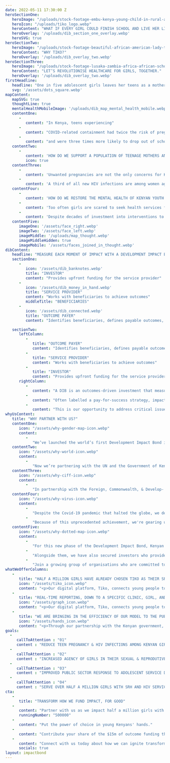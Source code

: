 ```yaml
---
date: 2022-05-11 17:30:00 Z
heroSectionOne:
   heroImage: "/uploads/stock-footage-embu-kenya-young-child-in-rural-africa-looking-at-the-teacher-and-taking-notes.webm"
   heroIcon: "/uploads/tiko_logo.webp"
   heroContent: "WHAT IF EVERY GIRL COULD FINISH SCHOOL AND LIVE HER LIFE TO THE FULLEST?"
   heroOverlay: '/uploads/dib_section_one_overlay.webp'
   heroSVG: true
heroSectionTwo:
   heroImage: "/uploads/stock-footage-beautiful-african-american-lady-texting-and-smiling-on-mobile-phone.webm"
   heroContent: "WHY TIKO?"
   heroOverlay: '/uploads/dib_overlay_two.webp'
heroSectionThree:
   heroImage: "/uploads/stock-footage-lusaka-zambia-africa-african-schoolgirl-walking-with-backpack.webm"
   heroContent: "LET’S REVOLUTIONISE HEALTHCARE FOR GIRLS, TOGETHER."
   heroOverlay: '/uploads/dib_overlay_two.webp'
firstHeadline:
   headline: "One in five adolescent girls leaves her teens as a mother"
   svg: '/assets/dots_square.webp'
mapContent:
   mapSVG: true
   thoughtLine: true
   mentalHealthMobileImage: '/uploads/dib_map_mental_health_mobile.webp'
   contentOne:
      -
         content: "In Kenya, teens experiencing"
      - 
         content: "COVID-related containment had twice the risk of pregnancy"
      -
         content: "and were three times more likely to drop out of school"
   contentTwo:
      -
         content: 'HOW DO WE SUPPORT A POPULATION OF TEENAGE MOTHERS AND RECONNECT THEM WITH THEIR YOUTH?'
         icon: true
   contentThree:
      -
         content: 'Unwanted pregnancies are not the only concerns for Kenyan youth'
      -
         content: 'A third of all new HIV infections are among women aged 15-24'
   contentFour:
      -
         content: 'HOW DO WE RESTORE THE MENTAL HEALTH OF KENYAN YOUTH AND CULTIVATE EMPATHY THROUGH THE HIV EPIDEMIC?'
      -
         content: 'Too often girls are scared to seek health services for fear of judgement, or are misinformed about side effects from contraception and HIV treatment.'
      -
         content: 'Despite decades of investment into interventions to reach adolescent girls with contraception and HIV services, uptake of services remains low.'
   contentFive:
      imageOne: '/assets/face_right.webp'
      imageTwo: '/assets/face_left.webp'
      imageMiddle: '/uploads/map_thought.webp'
      imageMiddleHidden: true
      imageMobile: '/assets/faces_joined_in_thought.webp'
dibContent: 
   headline: "MEASURE EACH MOMENT OF IMPACT WITH A DEVELOPMENT IMPACT BOND"
   sectionOne:
      - 
         icon: '/assets/dib_banknotes.webp'
         title: "INVESTOR"
         content: "Provides upfront funding for the service provider"
      -
         icon: '/assets/dib_money_in_hand.webp'
         title: "SERVICE PROVIDER"
         content: "Works with beneficiaries to achieve outcomes"
         middleTitle: "BENEFICIARIES"
      - 
         icon: '/assets/dib_connected.webp'
         title: "OUTCOME PAYER"
         content: "Identifies beneficiaries, defines payable outcomes, pays for achieved outcomes"

   sectionTwo:
      leftColumn:
         - 
            title: "OUTCOME PAYER"
            content: "Identifies beneficiaries, defines payable outcomes, pays for achieved outcomes"
         -
            title: "SERVICE PROVIDER"
            content: "Works with beneficiaries to achieve outcomes"
         - 
            title: "INVESTOR"
            content: "Provides upfront funding for the service provider"
      rightColumn:
         - 
            content: "A DIB is an outcomes-driven investment that measures impact in pre-defined terms."
         -
            content: "Often labelled a pay-for-success strategy, impact bonds deliver return on investment over time. If the project is successful, investors are paid out a return by funders for their investment."
         -
            content: "This is our opportunity to address critical issues with precise, cost-effective, and tested tools."
whyUsContent:
   title: "WHY PARTNER WITH US?"
   contentOne:
      icon: "/assets/why-gender-map-icon.webp"
      content: 
         -
            "We’ve launched the world’s first Development Impact Bond in Sexual and Reproductive Health for adolescents."
   contentTwo:
      icon: "/assets/why-world-icon.webp"
      content: 
         -
            "Now we’re partnering with the UN and the Government of Kenya to make it even bigger and more sustainable."
   contentThree:
      icon: "/assets/why-ciff-icon.webp"
      content: 
         -
            "In partnership with the Foreign, Commonwealth, & Develop- ment Office and the Children's Investment Fund Foundation, we successfully implemented the world's first adolescent sexual and reproductive health development impact bond."
   contentFour:
      icon: "/assets/why-virus-icon.webp"
      content: 
         -
            "Despite the Covid-19 pandemic that halted the globe, we delivered. Our targets were reached months ahead of schedule, and we served a quarter of a million girls with sexual and reproductive health services."
         -
            "Because of this unprecedented achievement, we're gearing up to do even more."
   contentFive:
      icon: "/assets/why-dotted-map-icon.webp"
      content: 
         -
            "For this new phase of the Development Impact Bond, Kenyan UN agencies and the national government have come on board with us."
         -
            "Alongside them, we have also secured investors who provide the working capital we need to serve adolescents."
         -
            "Join a growing group of organisations who are committed to seeing lives change for the better."
whatWeOfferColumns:
   -
      title: "HALF A MILLION GIRLS HAVE ALREADY CHOSEN TIKO AS THEIR SRH AND HIV PROVIDER"
      icon: "/assets/tiko_icon.webp"
      content: "<p>Our digital platform, Tiko, connects young people to stigma-free, nearby SRH and HIV services.</p><p> Kenyan youth choose us to deliver their Sexual and Reproductive Health (SRH) and HIV-related services. Rated, rewarded, reminded, and reviewed, girls help each other get what they need with Tiko.</p>"
   -
      title: "REAL-TIME REPORTING, DOWN TO A SPECIFIC CLINIC, GIRL, AND COMMUNITY WORKER"
      icon: "/assets/graph_icon.webp"
      content: "<p>Our digital platform, Tiko, connects young people to stigma-free, nearby SRH and HIV services.</p><p>Kenyan youth choose us to deliver their Sexual and Reproductive Health (SRH) and HIV-related services. Rated, rewarded, reminded, and reviewed, girls help each other get what they need with Tiko.</p>"
   -
      title: "WE ARE BRINGING IN THE EFFICIENCY OF OUR MODEL TO THE PUBLIC SECTOR"
      icon: "/assets/hands_icon.webp"
      content: "<p>Through our partnership with the Kenyan government, we are paving the way for counties to subsidise these health services themselves. We already have financial commitments from 10 counties towards seeing this happen in line with Kenya's move towards Universal Health Coverage.</p>"
goals:
  -
     callToAttention : "01"
     content : "REDUCE TEEN PREGNANCY & HIV INFECTIONS AMONG KENYAN GIRLS AGED 15-19"
  -
     callToAttention : "02"
     content : "INCREASED AGENCY OF GIRLS IN THEIR SEXUAL & REPRODUTIVE BEHAVIOUR & HEALTH"
  - 
     callToAttention : "03"
     content : "IMPROVED PUBLIC SECTOR RESPONSE TO ADOLESCENT SERVICE DELIVERY AND FINANCING"
  -
     callToAttention : "04"
     content : "SERVE OVER HALF A MILLION GIRLS WITH SRH AND HIV SERVICES AS A DIRECT RESULT OF THE BOND"
cta:
   -
      title: "TRANSFORM HOW WE FUND IMPACT, FOR GOOD" 
   -
      content: "Partner with us as we impact half a million girls with the sexual and reproductive health services they deserve."
      runningNumber: "500000"
   -
      content: "Put the power of choice in young Kenyans' hands."
   -
      content: "Contribute your share of the $15m of outcome funding that we still need."
   -
      content: "Connect with us today about how we can ignite transformation in Kenya together."
      socials: true
layout: impactbond
---
```



